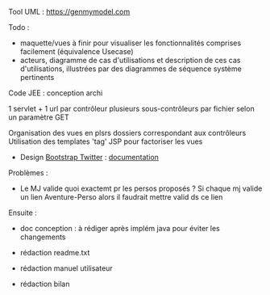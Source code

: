 Tool UML : https://genmymodel.com


Todo :

- maquette/vues à finir pour visualiser les fonctionnalités comprises facilement (équivalence Usecase)
- acteurs, diagramme de cas d'utilisations et description de ces cas d'utilisations, illustrées par des diagrammes de séquence système pertinents

Code JEE : conception archi

1 servlet + 1 url par contrôleur
	plusieurs sous-contrôleurs par fichier selon un paramètre GET

Organisation des vues en plsrs dossiers correspondant aux contrôleurs
Utilisation des templates 'tag' JSP pour factoriser les vues

- Design [Bootstrap Twitter](http://getbootstrap.com/) : [documentation](http://getbootstrap.com/)


Problèmes :
- Le MJ valide quoi exactemt pr les persos proposés ?
Si chaque mj valide un lien Aventure-Perso alors il faudrait mettre valid ds ce lien



Ensuite :

- doc conception : à rédiger après implém java pour éviter les changements

- rédaction readme.txt
- rédaction manuel utilisateur
- rédaction bilan
